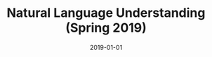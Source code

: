 ---
title: "Natural Language Understanding (Spring 2019)"
collection: teaching
type: "Graduate course, Grader"
permalink: /teaching/2019-spring-teaching-nlu
venue: "New York University, Center for Data Science"
location: "New York, New York"
date: 2019-01-01
---